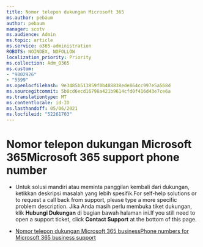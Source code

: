 ```yaml
---
title: Nomor telepon dukungan Microsoft 365
ms.author: pebaum
author: pebaum
manager: scotv
ms.audience: Admin
ms.topic: article
ms.service: o365-administration
ROBOTS: NOINDEX, NOFOLLOW
localization_priority: Priority
ms.collection: Adm_O365
ms.custom:
- "9002926"
- "5599"
ms.openlocfilehash: 9e3485b513859f0b488838ede864cc997e5a568d
ms.sourcegitcommit: 5b0cd6ecd16798a421b9614cfd0f416d43e7ce6a
ms.translationtype: MT
ms.contentlocale: id-ID
ms.lasthandoff: 05/06/2021
ms.locfileid: "52261703"
---
```

# <a name="microsoft-365-support-phone-number"></a><span data-ttu-id="3b2c1-102">Nomor telepon dukungan Microsoft 365</span><span class="sxs-lookup"><span data-stu-id="3b2c1-102">Microsoft 365 support phone number</span></span>

- <span data-ttu-id="3b2c1-103">Untuk solusi mandiri atau meminta panggilan kembali dari dukungan, ketikkan deskripsi masalah yang lebih spesifik.</span><span class="sxs-lookup"><span data-stu-id="3b2c1-103">For self-help solutions or to request a call back from support, please type a more specific problem description.</span></span>  <span data-ttu-id="3b2c1-104">Jika Anda masih perlu membuka tiket dukungan, klik **Hubungi Dukungan** di bagian bawah halaman ini.</span><span class="sxs-lookup"><span data-stu-id="3b2c1-104">If you still need to open a support ticket, click **Contact Support** at the bottom of this page.</span></span>

- [<span data-ttu-id="3b2c1-105">Nomor telepon dukungan Microsoft 365 business</span><span class="sxs-lookup"><span data-stu-id="3b2c1-105">Phone numbers for Microsoft 365 business support</span></span>](/microsoft-365/admin/contact-support-for-business-products?view=o365-worldwide&tabs=phone)
